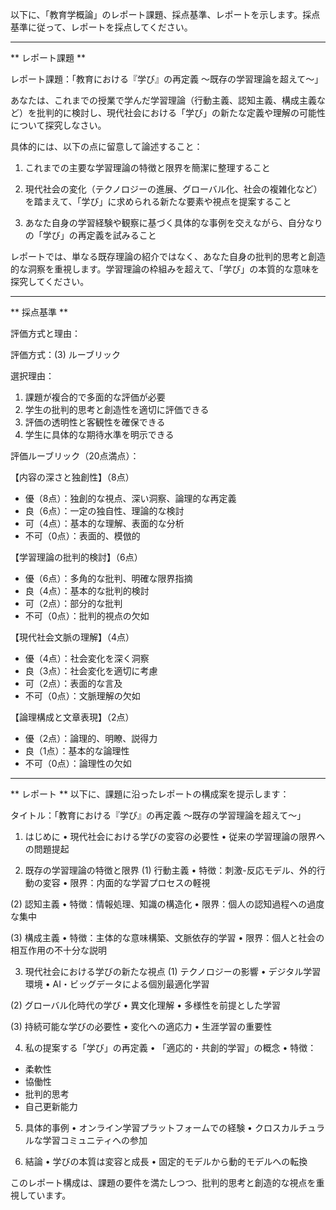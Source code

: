 以下に、「教育学概論」のレポート課題、採点基準、レポートを示します。採点基準に従って、レポートを採点してください。

---------------------------------------
** レポート課題 **

レポート課題：「教育における『学び』の再定義 〜既存の学習理論を超えて〜」

あなたは、これまでの授業で学んだ学習理論（行動主義、認知主義、構成主義など）を批判的に検討し、現代社会における「学び」の新たな定義や理解の可能性について探究しなさい。

具体的には、以下の点に留意して論述すること：

1. これまでの主要な学習理論の特徴と限界を簡潔に整理すること

2. 現代社会の変化（テクノロジーの進展、グローバル化、社会の複雑化など）を踏まえて、「学び」に求められる新たな要素や視点を提案すること

3. あなた自身の学習経験や観察に基づく具体的な事例を交えながら、自分なりの「学び」の再定義を試みること

レポートでは、単なる既存理論の紹介ではなく、あなた自身の批判的思考と創造的な洞察を重視します。学習理論の枠組みを超えて、「学び」の本質的な意味を探究してください。

---------------------------------------
** 採点基準 **

評価方式と理由：

評価方式：(3) ルーブリック

選択理由：
1. 課題が複合的で多面的な評価が必要
2. 学生の批判的思考と創造性を適切に評価できる
3. 評価の透明性と客観性を確保できる
4. 学生に具体的な期待水準を明示できる

評価ルーブリック（20点満点）：

【内容の深さと独創性】（8点）
- 優（8点）：独創的な視点、深い洞察、論理的な再定義
- 良（6点）：一定の独自性、理論的な検討
- 可（4点）：基本的な理解、表面的な分析
- 不可（0点）：表面的、模倣的

【学習理論の批判的検討】（6点）
- 優（6点）：多角的な批判、明確な限界指摘
- 良（4点）：基本的な批判的検討
- 可（2点）：部分的な批判
- 不可（0点）：批判的視点の欠如

【現代社会文脈の理解】（4点）
- 優（4点）：社会変化を深く洞察
- 良（3点）：社会変化を適切に考慮
- 可（2点）：表面的な言及
- 不可（0点）：文脈理解の欠如

【論理構成と文章表現】（2点）
- 優（2点）：論理的、明瞭、説得力
- 良（1点）：基本的な論理性
- 不可（0点）：論理性の欠如

---------------------------------------
** レポート **
以下に、課題に沿ったレポートの構成案を提示します：

タイトル：「教育における『学び』の再定義 〜既存の学習理論を超えて〜」

1. はじめに
• 現代社会における学びの変容の必要性
• 従来の学習理論の限界への問題提起

2. 既存の学習理論の特徴と限界
(1) 行動主義
• 特徴：刺激-反応モデル、外的行動の変容
• 限界：内面的な学習プロセスの軽視

(2) 認知主義
• 特徴：情報処理、知識の構造化
• 限界：個人の認知過程への過度な集中

(3) 構成主義
• 特徴：主体的な意味構築、文脈依存的学習
• 限界：個人と社会の相互作用の不十分な説明

3. 現代社会における学びの新たな視点
(1) テクノロジーの影響
• デジタル学習環境
• AI・ビッグデータによる個別最適化学習

(2) グローバル化時代の学び
• 異文化理解
• 多様性を前提とした学習

(3) 持続可能な学びの必要性
• 変化への適応力
• 生涯学習の重要性

4. 私の提案する「学び」の再定義
• 「適応的・共創的学習」の概念
• 特徴：
- 柔軟性
- 協働性
- 批判的思考
- 自己更新能力

5. 具体的事例
• オンライン学習プラットフォームでの経験
• クロスカルチュラルな学習コミュニティへの参加

6. 結論
• 学びの本質は変容と成長
• 固定的モデルから動的モデルへの転換

このレポート構成は、課題の要件を満たしつつ、批判的思考と創造的な視点を重視しています。

